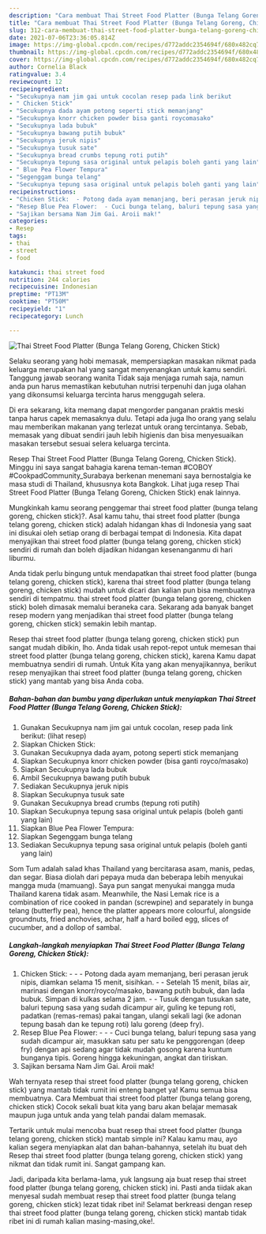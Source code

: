 ```yaml
---
description: "Cara membuat Thai Street Food Platter (Bunga Telang Goreng, Chicken Stick) yang lezat dan Mudah Dibuat"
title: "Cara membuat Thai Street Food Platter (Bunga Telang Goreng, Chicken Stick) yang lezat dan Mudah Dibuat"
slug: 312-cara-membuat-thai-street-food-platter-bunga-telang-goreng-chicken-stick-yang-lezat-dan-mudah-dibuat
date: 2021-07-06T23:36:05.814Z
image: https://img-global.cpcdn.com/recipes/d772addc2354694f/680x482cq70/thai-street-food-platter-bunga-telang-goreng-chicken-stick-foto-resep-utama.jpg
thumbnail: https://img-global.cpcdn.com/recipes/d772addc2354694f/680x482cq70/thai-street-food-platter-bunga-telang-goreng-chicken-stick-foto-resep-utama.jpg
cover: https://img-global.cpcdn.com/recipes/d772addc2354694f/680x482cq70/thai-street-food-platter-bunga-telang-goreng-chicken-stick-foto-resep-utama.jpg
author: Cornelia Black
ratingvalue: 3.4
reviewcount: 12
recipeingredient:
- "Secukupnya nam jim gai untuk cocolan resep pada link berikut           lihat resep"
- " Chicken Stick"
- "Secukupnya dada ayam potong seperti stick memanjang"
- "Secukupnya knorr chicken powder bisa ganti roycomasako"
- "Secukupnya lada bubuk"
- "Secukupnya bawang putih bubuk"
- "Secukupnya jeruk nipis"
- "Secukupnya tusuk sate"
- "Secukupnya bread crumbs tepung roti putih"
- "Secukupnya tepung sasa original untuk pelapis boleh ganti yang lain"
- " Blue Pea Flower Tempura"
- "Segenggam bunga telang"
- "Secukupnya tepung sasa original untuk pelapis boleh ganti yang lain"
recipeinstructions:
- "Chicken Stick:  - Potong dada ayam memanjang, beri perasan jeruk nipis, diamkan selama 15 menit, sisihkan. - Setelah 15 menit, bilas air, marinasi dengan knorr/royco/masako, bawang putih bubuk, dan lada bubuk. Simpan di kulkas selama 2 jam. - Tusuk dengan tusukan sate, baluri tepung sasa yang sudah dicampur air, guling ke tepung roti, padatkan (remas-remas) pakai tangan, ulangi sekali lagi (ke adonan tepung basah dan ke tepung roti) lalu goreng (deep fry)."
- "Resep Blue Pea Flower:  - Cuci bunga telang, baluri tepung sasa yang sudah dicampur air, masukkan satu per satu ke penggorengan (deep fry) dengan api sedang agar tidak mudah gosong karena kuntum bunganya tipis. Goreng hingga kekuningan, angkat dan tiriskan."
- "Sajikan bersama Nam Jim Gai. Aroii mak!"
categories:
- Resep
tags:
- thai
- street
- food

katakunci: thai street food 
nutrition: 244 calories
recipecuisine: Indonesian
preptime: "PT13M"
cooktime: "PT50M"
recipeyield: "1"
recipecategory: Lunch

---
```



![Thai Street Food Platter (Bunga Telang Goreng, Chicken Stick)](https://img-global.cpcdn.com/recipes/d772addc2354694f/680x482cq70/thai-street-food-platter-bunga-telang-goreng-chicken-stick-foto-resep-utama.jpg)

Selaku seorang yang hobi memasak, mempersiapkan masakan nikmat pada keluarga merupakan hal yang sangat menyenangkan untuk kamu sendiri. Tanggung jawab seorang  wanita Tidak saja menjaga rumah saja, namun anda pun harus memastikan kebutuhan nutrisi terpenuhi dan juga olahan yang dikonsumsi keluarga tercinta harus menggugah selera.

Di era  sekarang, kita memang dapat mengorder panganan praktis meski tanpa harus capek memasaknya dulu. Tetapi ada juga lho orang yang selalu mau memberikan makanan yang terlezat untuk orang tercintanya. Sebab, memasak yang dibuat sendiri jauh lebih higienis dan bisa menyesuaikan masakan tersebut sesuai selera keluarga tercinta. 

Resep Thai Street Food Platter (Bunga Telang Goreng, Chicken Stick). Minggu ini saya sangat bahagia karena teman-teman #COBOY #CookpadCommunity_Surabaya berkenan menemani saya bernostalgia ke masa studi di Thailand, khususnya kota Bangkok. Lihat juga resep Thai Street Food Platter (Bunga Telang Goreng, Chicken Stick) enak lainnya.

Mungkinkah kamu seorang penggemar thai street food platter (bunga telang goreng, chicken stick)?. Asal kamu tahu, thai street food platter (bunga telang goreng, chicken stick) adalah hidangan khas di Indonesia yang saat ini disukai oleh setiap orang di berbagai tempat di Indonesia. Kita dapat menyajikan thai street food platter (bunga telang goreng, chicken stick) sendiri di rumah dan boleh dijadikan hidangan kesenanganmu di hari liburmu.

Anda tidak perlu bingung untuk mendapatkan thai street food platter (bunga telang goreng, chicken stick), karena thai street food platter (bunga telang goreng, chicken stick) mudah untuk dicari dan kalian pun bisa membuatnya sendiri di tempatmu. thai street food platter (bunga telang goreng, chicken stick) boleh dimasak memalui beraneka cara. Sekarang ada banyak banget resep modern yang menjadikan thai street food platter (bunga telang goreng, chicken stick) semakin lebih mantap.

Resep thai street food platter (bunga telang goreng, chicken stick) pun sangat mudah dibikin, lho. Anda tidak usah repot-repot untuk memesan thai street food platter (bunga telang goreng, chicken stick), karena Kamu dapat membuatnya sendiri di rumah. Untuk Kita yang akan menyajikannya, berikut resep menyajikan thai street food platter (bunga telang goreng, chicken stick) yang mantab yang bisa Anda coba.

<!--inarticleads1-->

##### Bahan-bahan dan bumbu yang diperlukan untuk menyiapkan Thai Street Food Platter (Bunga Telang Goreng, Chicken Stick):

1. Gunakan Secukupnya nam jim gai untuk cocolan, resep pada link berikut:           (lihat resep)
1. Siapkan  Chicken Stick:
1. Gunakan Secukupnya dada ayam, potong seperti stick memanjang
1. Siapkan Secukupnya knorr chicken powder (bisa ganti royco/masako)
1. Siapkan Secukupnya lada bubuk
1. Ambil Secukupnya bawang putih bubuk
1. Sediakan Secukupnya jeruk nipis
1. Siapkan Secukupnya tusuk sate
1. Gunakan Secukupnya bread crumbs (tepung roti putih)
1. Siapkan Secukupnya tepung sasa original untuk pelapis (boleh ganti yang lain)
1. Siapkan  Blue Pea Flower Tempura:
1. Siapkan Segenggam bunga telang
1. Sediakan Secukupnya tepung sasa original untuk pelapis (boleh ganti yang lain)


Som Tum adalah salad khas Thailand yang bercitarasa asam, manis, pedas, dan segar. Biasa diolah dari pepaya muda dan beberapa lebih menyukai mangga muda (mamuang). Saya pun sangat menyukai mangga muda Thailand karena tidak asam. Meanwhile, the Nasi Lemak rice is a combination of rice cooked in pandan (screwpine) and separately in bunga telang (butterfly pea), hence the platter appears more colourful, alongside groundnuts, fried anchovies, achar, half a hard boiled egg, slices of cucumber, and a dollop of sambal. 

<!--inarticleads2-->

##### Langkah-langkah menyiapkan Thai Street Food Platter (Bunga Telang Goreng, Chicken Stick):

1. Chicken Stick: -  - - Potong dada ayam memanjang, beri perasan jeruk nipis, diamkan selama 15 menit, sisihkan. - - Setelah 15 menit, bilas air, marinasi dengan knorr/royco/masako, bawang putih bubuk, dan lada bubuk. Simpan di kulkas selama 2 jam. - - Tusuk dengan tusukan sate, baluri tepung sasa yang sudah dicampur air, guling ke tepung roti, padatkan (remas-remas) pakai tangan, ulangi sekali lagi (ke adonan tepung basah dan ke tepung roti) lalu goreng (deep fry).
1. Resep Blue Pea Flower: -  - - Cuci bunga telang, baluri tepung sasa yang sudah dicampur air, masukkan satu per satu ke penggorengan (deep fry) dengan api sedang agar tidak mudah gosong karena kuntum bunganya tipis. Goreng hingga kekuningan, angkat dan tiriskan.
1. Sajikan bersama Nam Jim Gai. Aroii mak!




Wah ternyata resep thai street food platter (bunga telang goreng, chicken stick) yang mantab tidak rumit ini enteng banget ya! Kamu semua bisa membuatnya. Cara Membuat thai street food platter (bunga telang goreng, chicken stick) Cocok sekali buat kita yang baru akan belajar memasak maupun juga untuk anda yang telah pandai dalam memasak.

Tertarik untuk mulai mencoba buat resep thai street food platter (bunga telang goreng, chicken stick) mantab simple ini? Kalau kamu mau, ayo kalian segera menyiapkan alat dan bahan-bahannya, setelah itu buat deh Resep thai street food platter (bunga telang goreng, chicken stick) yang nikmat dan tidak rumit ini. Sangat gampang kan. 

Jadi, daripada kita berlama-lama, yuk langsung aja buat resep thai street food platter (bunga telang goreng, chicken stick) ini. Pasti anda tiidak akan menyesal sudah membuat resep thai street food platter (bunga telang goreng, chicken stick) lezat tidak ribet ini! Selamat berkreasi dengan resep thai street food platter (bunga telang goreng, chicken stick) mantab tidak ribet ini di rumah kalian masing-masing,oke!.

